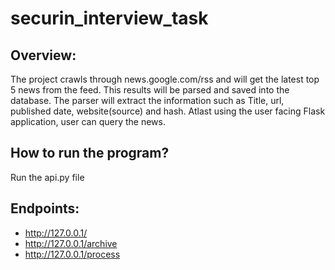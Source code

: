 # securin_interview_task
 ## Overview:
 
The project crawls through news.google.com/rss and will get the latest top 5 news from the feed. This results will be parsed and saved into the database. The parser will extract the information such as Title, url, published date, website(source) and hash. Atlast using the user facing Flask application, user can query the news.  
## How to run the program?
Run the api.py file
## Endpoints:
* http://127.0.0.1/
* http://127.0.0.1/archive
* http://127.0.0.1/process

<More description will be added>
